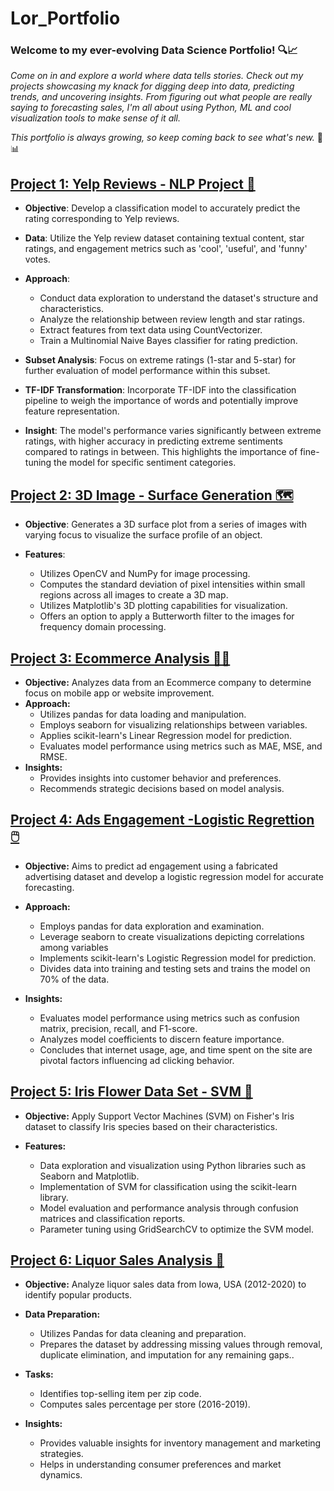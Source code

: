 # Lor_Portfolio
### Welcome to my ever-evolving Data Science Portfolio! 🔍📈

*Come on in and explore a world where data tells stories. Check out my projects showcasing my knack for digging deep into data, predicting trends, and uncovering insights. From figuring out what people are really saying to forecasting sales, I'm all about using Python, ML and cool visualization tools to make sense of it all.*

*This portfolio is always growing, so keep coming back to see what's new.* 🚀📊

## [Project 1: Yelp Reviews - NLP Project 💬](https://github.com/LorBu/Lor_Portfolio/tree/main/Machine%20Learning/Yelp%20Reviews%20-%20NLP%20Project)

* **Objective**: Develop a classification model to accurately predict the rating corresponding to Yelp reviews.

* **Data**: Utilize the Yelp review dataset containing textual content, star ratings, and engagement metrics such as 'cool', 'useful', and 'funny' votes.

* **Approach**:
  * Conduct data exploration to understand the dataset's structure and characteristics.
  * Analyze the relationship between review length and star ratings.
  * Extract features from text data using CountVectorizer.
  * Train a Multinomial Naive Bayes classifier for rating prediction.

* **Subset Analysis**: Focus on extreme ratings (1-star and 5-star) for further evaluation of model performance within this subset.

* **TF-IDF Transformation**: Incorporate TF-IDF into the classification pipeline to weigh the importance of words and potentially improve feature representation.

* **Insight**: The model's performance varies significantly between extreme ratings, with higher accuracy in predicting extreme sentiments compared to ratings in between. This highlights the importance of fine-tuning the model for specific sentiment categories.



## [Project 2: 3D Image - Surface Generation 🗺️](https://github.com/LorBu/Lor_Portfolio/tree/main/3D%20Image%20-%20Surface%20Generation)

* **Objective**: Generates a 3D surface plot from a series of images with varying focus to visualize the surface profile of an object.

* **Features**:
    * Utilizes OpenCV and NumPy for image processing.
    * Computes the standard deviation of pixel intensities within small regions across all images to create a 3D map.
    * Utilizes Matplotlib's 3D plotting capabilities for visualization.
    * Offers an option to apply a Butterworth filter to the images for frequency domain processing.


## [Project 3: Ecommerce Analysis 📱🌐](https://github.com/LorBu/Lor_Portfolio/tree/main/Machine%20Learning/Linear%20Regression%20Project)

* **Objective:** Analyzes data from an Ecommerce company to determine focus on mobile app or website improvement.
* **Approach:**
  * Utilizes pandas for data loading and manipulation.
  * Employs seaborn for visualizing relationships between variables.
  * Applies scikit-learn's Linear Regression model for prediction.
  * Evaluates model performance using metrics such as MAE, MSE, and RMSE.
* **Insights:**
  * Provides insights into customer behavior and preferences.
  * Recommends strategic decisions based on model analysis.


## [Project 4: Ads Engagement -Logistic Regrettion 🖱️](https://github.com/LorBu/Lor_Portfolio/tree/main/Machine%20Learning/Logistic%20Regression%20Project)

* **Objective:** Aims to predict ad engagement using a fabricated advertising dataset and develop a logistic regression model for accurate forecasting.

* **Approach:**
  * Employs pandas for data exploration and examination.
  * Leverage seaborn to create visualizations depicting correlations among variables
  * Implements scikit-learn's Logistic Regression model for prediction.
  * Divides data into training and testing sets and trains the model on 70% of the data.

* **Insights:**
  * Evaluates model performance using metrics such as confusion matrix, precision, recall, and F1-score.
  * Analyzes model coefficients to discern feature importance.
  * Concludes that internet usage, age, and time spent on the site are pivotal factors influencing ad clicking behavior.


## [Project 5: Iris Flower Data Set - SVM 🌺](https://github.com/LorBu/Lor_Portfolio/tree/main/Machine%20Learning/Support%20Vector%20Machines)

* **Objective:** Apply Support Vector Machines (SVM) on Fisher's Iris dataset to classify Iris species based on their characteristics.
  
* **Features:**
  * Data exploration and visualization using Python libraries such as Seaborn and Matplotlib.
  * Implementation of SVM for classification using the scikit-learn library.
  * Model evaluation and performance analysis through confusion matrices and classification reports.
  * Parameter tuning using GridSearchCV to optimize the SVM model.

## [Project 6: Liquor Sales Analysis 🍾](https://github.com/LorBu/Lor_Portfolio/tree/main/Liquor%20Sales%20Analysis)

* **Objective:** Analyze liquor sales data from Iowa, USA (2012-2020) to identify popular products.

* **Data Preparation:**
  * Utilizes Pandas for data cleaning and preparation.
  * Prepares the dataset by addressing missing values through removal, duplicate elimination, and imputation for any remaining gaps..

* **Tasks:**
  * Identifies top-selling item per zip code.
  * Computes sales percentage per store (2016-2019).

* **Insights:**
  * Provides valuable insights for inventory management and marketing strategies.
  * Helps in understanding consumer preferences and market dynamics.

